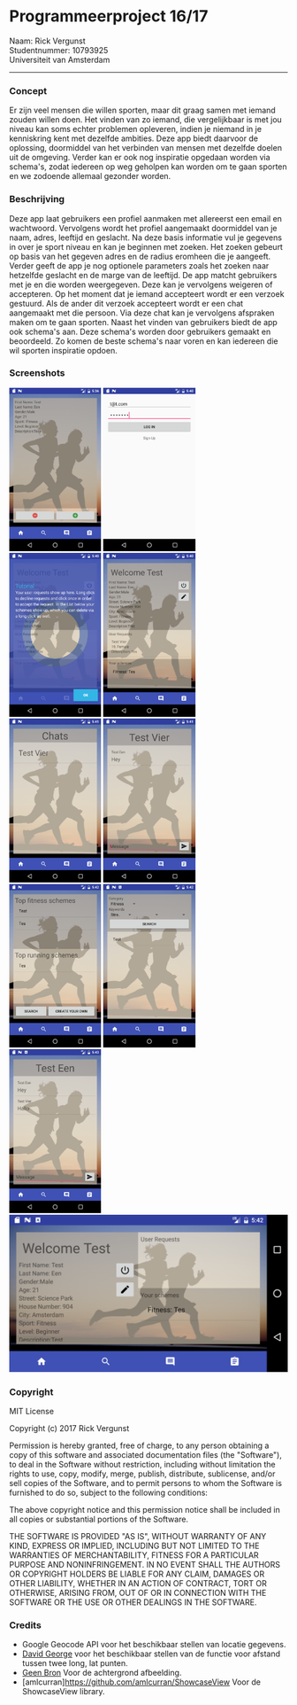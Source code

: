# Programmeerproject 16/17

Naam: Rick Vergunst  
Studentnummer: 10793925  
Universiteit van Amsterdam  

---

### Concept

Er zijn veel mensen die willen sporten, maar dit graag samen met iemand zouden willen doen. Het vinden van zo iemand, die 
vergelijkbaar is met jou niveau kan soms echter problemen opleveren, indien je niemand in je kenniskring kent met dezelfde
ambities. Deze app biedt daarvoor de oplossing, doormiddel van het verbinden van mensen met dezelfde doelen uit de omgeving. 
Verder kan er ook nog inspiratie opgedaan worden via schema's, zodat iedereen op weg geholpen kan worden om te gaan sporten en
we zodoende allemaal gezonder worden.

### Beschrijving

Deze app laat gebruikers een profiel aanmaken met allereerst een email en wachtwoord. Vervolgens wordt het profiel aangemaakt 
doormiddel van je naam, adres, leeftijd en geslacht. Na deze basis informatie vul je gegevens in over je sport niveau en kan je 
beginnen met zoeken. Het zoeken gebeurt op basis van het gegeven adres en de radius eromheen die je aangeeft. Verder geeft de app
je nog optionele parameters zoals het zoeken naar hetzelfde geslacht en de marge van de leeftijd. De app matcht gebruikers met je
en die worden weergegeven. Deze kan je vervolgens weigeren of accepteren. Op het moment dat je iemand accepteert wordt er een 
verzoek gestuurd. Als de ander dit verzoek accepteert wordt er een chat aangemaakt met die persoon. Via deze chat kan je vervolgens
afspraken maken om te gaan sporten. Naast het vinden van gebruikers biedt de app ook schema's aan. Deze schema's worden door 
gebruikers gemaakt en beoordeeld. Zo komen de beste schema's naar voren en kan iedereen die wil sporten inspiratie opdoen.

### Screenshots

<img src="https://github.com/Lumpsum/Programmeerproject/blob/master/doc/1.png" alt="Drawing" width="33%"/>
<img src="https://github.com/Lumpsum/Programmeerproject/blob/master/doc/2.png" alt="Drawing" width="33%"/>
<img src="https://github.com/Lumpsum/Programmeerproject/blob/master/doc/3.png" alt="Drawing" width="33%"/>
<img src="https://github.com/Lumpsum/Programmeerproject/blob/master/doc/4.png" alt="Drawing" width="33%"/>
<img src="https://github.com/Lumpsum/Programmeerproject/blob/master/doc/5.png" alt="Drawing" width="33%"/>
<img src="https://github.com/Lumpsum/Programmeerproject/blob/master/doc/6.png" alt="Drawing" width="33%"/>
<img src="https://github.com/Lumpsum/Programmeerproject/blob/master/doc/7.png" alt="Drawing" width="33%"/>
<img src="https://github.com/Lumpsum/Programmeerproject/blob/master/doc/9.png" alt="Drawing" width="33%"/>
<img src="https://github.com/Lumpsum/Programmeerproject/blob/master/doc/10.png" alt="Drawing" width="33%"/>
<img src="https://github.com/Lumpsum/Programmeerproject/blob/master/doc/8.png" alt="Drawing" width="100%"/>

### Copyright

MIT License

Copyright (c) 2017 Rick Vergunst

Permission is hereby granted, free of charge, to any person obtaining a copy
of this software and associated documentation files (the "Software"), to deal
in the Software without restriction, including without limitation the rights
to use, copy, modify, merge, publish, distribute, sublicense, and/or sell
copies of the Software, and to permit persons to whom the Software is
furnished to do so, subject to the following conditions:

The above copyright notice and this permission notice shall be included in all
copies or substantial portions of the Software.

THE SOFTWARE IS PROVIDED "AS IS", WITHOUT WARRANTY OF ANY KIND, EXPRESS OR
IMPLIED, INCLUDING BUT NOT LIMITED TO THE WARRANTIES OF MERCHANTABILITY,
FITNESS FOR A PARTICULAR PURPOSE AND NONINFRINGEMENT. IN NO EVENT SHALL THE
AUTHORS OR COPYRIGHT HOLDERS BE LIABLE FOR ANY CLAIM, DAMAGES OR OTHER
LIABILITY, WHETHER IN AN ACTION OF CONTRACT, TORT OR OTHERWISE, ARISING FROM,
OUT OF OR IN CONNECTION WITH THE SOFTWARE OR THE USE OR OTHER DEALINGS IN THE
SOFTWARE.

### Credits

- Google Geocode API voor het beschikbaar stellen van locatie gegevens.
- [David George](http://stackoverflow.com/questions/3694380/calculating-distance-between-two-points-using-latitude-longitude-what-am-i-doi)
voor het beschikbaar stellen van de functie voor afstand tussen twee long, lat punten.
- [Geen Bron](https://www.google.nl/search?sa=G&hl=nl&q=man+and+woman+running&tbm=isch&tbs=simg:CAQSlAEJO7UO1euq-NUaiAELEKjU2AQaAggBDAsQsIynCBphCl8IAxInsA5IhAu1B7YOiBbrFe4VgwuCC-4sujfvLMIg7CzwLPIsrSW4IvMsGjAHfaN76ePYggPZ6VNhPtdDxpCiow78ZTWfkxhOgGGEQdGHZ7acADApGB4JBWEZDzUgBAwLEI6u_1ggaCgoICAESBJAEvbEM&ved=0ahUKEwjQhMyZqPLRAhWF0xoKHRzPBKMQwg4IGSgA&biw=1920&bih=971#imgrc=wMXJczPdjs21pM:)
Voor de achtergrond afbeelding.
- [amlcurran]https://github.com/amlcurran/ShowcaseView Voor de ShowcaseView library.

